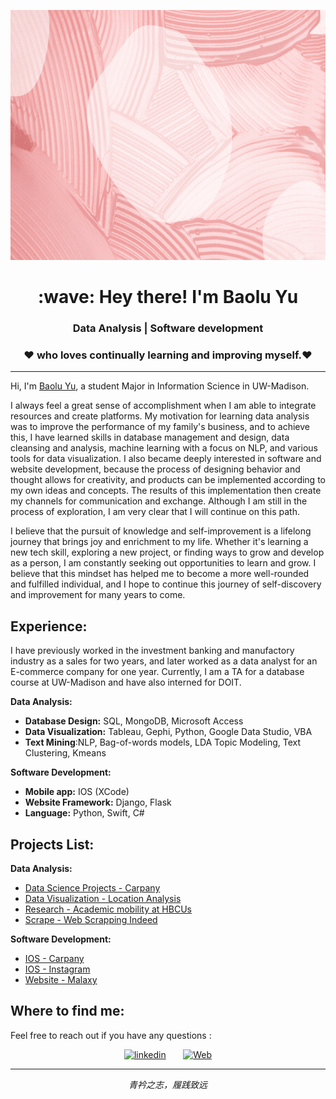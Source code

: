 <p align="center">
 <img  width="800" height="400" src="Image/Welcome.gif">
</p>

<h1 align="Center" id="macropower-title">:wave: Hey there! I'm Baolu Yu </h1>
<h3 align="Center">  Data Analysis | Software development </h3>
<h3 align="Center"> ❤️ who loves continually learning and improving myself.❤️  </h3>

<hr>

Hi, I'm [Baolu Yu](https://dorothy110.github.io//), a student Major in Information Science in UW-Madison. 

I always feel a great sense of accomplishment when I am able to integrate resources and create platforms. My motivation for learning data analysis was to improve the performance of my family's business, and to achieve this, I have learned skills in database management and design, data cleansing and analysis, machine learning with a focus on NLP, and various tools for data visualization. I also became deeply interested in software and website development, because the process of designing behavior and thought allows for creativity, and products can be implemented according to my own ideas and concepts. The results of this implementation then create my channels for communication and exchange. Although I am still in the process of exploration, I am very clear that I will continue on this path.

I believe that the pursuit of knowledge and self-improvement is a lifelong journey that brings joy and enrichment to my life. Whether it's learning a new tech skill, exploring a new project, or finding ways to grow and develop as a person, I am constantly seeking out opportunities to learn and grow. I believe that this mindset has helped me to become a more well-rounded and fulfilled individual, and I hope to continue this journey of self-discovery and improvement for many years to come.

## Experience:
I have previously worked in the investment banking and manufactory industry as a sales for two years, and later worked as a data analyst for an E-commerce company for one year. Currently, I am a TA for a database course at UW-Madison and have also interned for DOIT.

**Data Analysis:**

- **Database Design:** SQL, MongoDB, Microsoft Access
- **Data Visualization:** Tableau, Gephi, Python, Google Data Studio, VBA
- **Text Mining**:NLP, Bag-of-words models, LDA Topic Modeling, Text Clustering, Kmeans

**Software Development:**

- **Mobile app:** IOS (XCode)
- **Website Framework:** Django, Flask
- **Language:** Python, Swift, C#

## Projects List:
**Data Analysis:**
- [Data Science Projects - Carpany](https://github.com/dorothy110/DataScience//)
- [Data Visualization - Location Analysis](https://github.com/dorothy110/DataVisualization-PolicyBrief//)
- [Research - Academic mobility at HBCUs](https://hbcumobility.cci.drexel.edu//)
- [Scrape - Web Scrapping Indeed](https://github.com/dorothy110/Web-Scrapping-Indeed//)


**Software Development:**
- [IOS - Carpany](https://github.com/codepath-ios-group23/Carpany//)
- [IOS - Instagram](https://github.com/dorothy110/instagram//)
- [Website - Malaxy](https://github.com/dorothy110/Malaxy//)

## Where to find me:
Feel free to reach out if you have any questions :
<!-- Social icons section -->

<p align="center">
  <a href="https://www.linkedin.com/in/baoluyu"><img width="32px" alt="linkedin" title="linkedin" src="https://seeklogo.com/images/L/linkedin-icon-logo-05B2880899-seeklogo.com.png"></a>
  &#8287;&#8287;&#8287;&#8287;&#8287;
  <a href="https://dorothy110.github.io/"><img width="32px" alt="Web" title="Web" src="https://w7.pngwing.com/pngs/929/206/png-transparent-computer-icons-hyperlink-symbol-link-miscellaneous-text-logo.png"/></a>
</p>


<hr>
<p align="center">
   <i>青衿之志，履践致远</i>
   <br>
<br>

